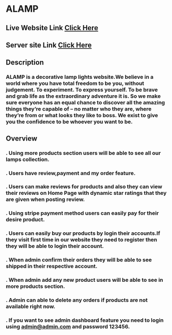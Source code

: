 # ALAMP

## Live Website Link [Click Here](https://decorative-lights-fcf0a.web.app)

## Server site Link [Click Here](https://decorative-lights-ecommerce.onrender.com/)

## Description

### ALAMP is a decorative lamp lights website.We believe in a world where you have total freedom to be you, without judgement. To experiment. To express yourself. To be brave and grab life as the extraordinary adventure it is. So we make sure everyone has an equal chance to discover all the amazing things they’re capable of – no matter who they are, where they’re from or what looks they like to boss. We exist to give you the confidence to be whoever you want to be.

## Overview

### . Using more products section users will be able to see all our lamps collection.

### . Users have review,payment and my order feature.

### . Users can make reviews for products and also they can view their reviews on Home Page with dynamic star ratings that they are given when posting review.

### . Using stripe payment method users can easily pay for their desire product.

### . Users can easily buy our products by login their accounts.If they visit first time in our website they need to register then they will be able to login their account.

### . When admin confirm their orders they will be able to see shipped in their respective account.

### . When admin add any new product users will be able to see in more products section.

### . Admin can able to delete any orders if products are not available right now.

### . If you want to see admin dashboard feature you need to login using admin@admin.com and password 123456.
